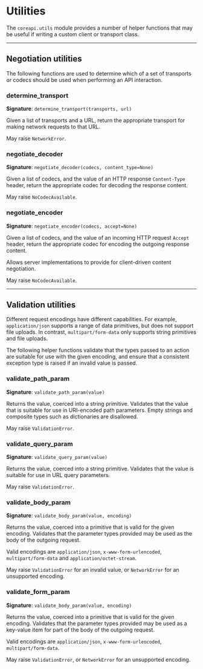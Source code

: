 # Utilities

The `coreapi.utils` module provides a number of helper functions that
may be useful if writing a custom client or transport class.

---

## Negotiation utilities

The following functions are used to determine which of a set of transports
or codecs should be used when performing an API interaction.

### determine_transport

**Signature**: `determine_transport(transports, url)`

Given a list of transports and a URL, return the appropriate transport for
making network requests to that URL.

May raise `NetworkError`.

### negotiate_decoder

**Signature**: `negotiate_decoder(codecs, content_type=None)`

Given a list of codecs, and the value of an HTTP response `Content-Type` header,
return the appropriate codec for decoding the response content.

May raise `NoCodecAvailable`.

### negotiate_encoder

**Signature**: `negotiate_encoder(codecs, accept=None)`

Given a list of codecs, and the value of an incoming HTTP request `Accept`
header, return the appropriate codec for encoding the outgoing response content.

Allows server implementations to provide for client-driven content negotiation.

May raise `NoCodecAvailable`.

---

## Validation utilities

Different request encodings have different capabilities. For example, `application/json`
supports a range of data primitives, but does not support file uploads. In contrast,
`multipart/form-data` only supports string primitives and file uploads.

The following helper functions validate that the types passed to an action are suitable
for use with the given encoding, and ensure that a consistent exception type is raised
if an invalid value is passed.

### validate_path_param

**Signature**: `validate_path_param(value)`

Returns the value, coerced into a string primitive. Validates that the value that is suitable for use in URI-encoded path parameters. Empty strings and composite types such as dictionaries are disallowed.

May raise `ValidationError`.

### validate_query_param

**Signature**: `validate_query_param(value)`

Returns the value, coerced into a string primitive. Validates that the value is suitable for use in URL query parameters.

May raise `ValidationError`.

### validate_body_param

**Signature**: `validate_body_param(value, encoding)`

Returns the value, coerced into a primitive that is valid for the given encoding. Validates that the parameter types provided may be used as the body of the outgoing request.

Valid encodings are `application/json`, `x-www-form-urlencoded`, `multipart/form-data` and `application/octet-stream`.

May raise `ValidationError` for an invalid value, or `NetworkError` for an unsupported encoding.

### validate_form_param

**Signature**: `validate_body_param(value, encoding)`

Returns the value, coerced into a primitive that is valid for the given encoding. Validates that the parameter types provided may be used as a key-value item for part of the body of the outgoing request.

Valid encodings are `application/json`, `x-www-form-urlencoded`, `multipart/form-data`.

May raise `ValidationError`, or `NetworkError` for an unsupported encoding.
